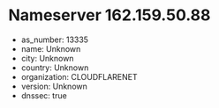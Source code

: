# Nameserver 162.159.50.88

* as_number: 13335
* name: Unknown
* city: Unknown
* country: Unknown
* organization: CLOUDFLARENET
* version: Unknown
* dnssec: true
